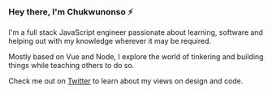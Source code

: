 ### Hey there, I'm Chukwunonso ⚡

I'm a full stack JavaScript engineer passionate about learning, software and helping out with my knowledge wherever it may be required.

Mostly based on Vue and Node, I explore the world of tinkering and building things while teaching others to do so.

Check me out on [Twitter](https://www.twitter.com/kanunonso_) to learn about my views on design and code.
